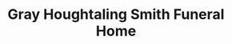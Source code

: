 ---
title: "Gray Houghtaling Smith Funeral Home"
url: /fort-plain/gray-houghtaling-smith-funeral-home/
shop: Bestattungen
---